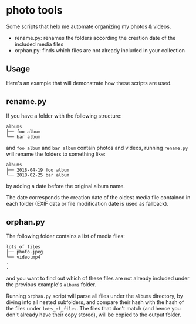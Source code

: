 photo tools
=========

Some scripts that help me automate organizing my photos & videos.

* rename.py: renames the folders according the creation date of the included media files
* orphan.py: finds which files are not already included in your collection

 Usage
 -----

Here's an example that will demonstrate how these scripts are used.

## rename.py

If you have a folder with the following structure:


```
albums
├── foo album
└── bar album
```
and `foo album` and `bar album` contain photos and videos, running `rename.py` will rename the folders to something like:

```
albums
├── 2018-04-19 foo album
└── 2018-02-25 bar album
```

by adding a date before the original album name. 

The date corresponds the creation date of the oldest media file contained in each folder (EXIF data or file modification date is used as fallback).

## orphan.py

The following folder contains a list of media files:

```
lots_of_files
├── photo.jpeg
└── video.mp4
.
.
```

and you want to find out which of these files are not already included under the previous example's `albums` folder.

Running `orphan.py` script will parse all files under the `albums` directory, by diving into all nested subfolders, and compare their hash with the hash of the files under `lots_of_files`. The files that don't match (and hence you don't already have their copy stored), will be copied to the output folder.


